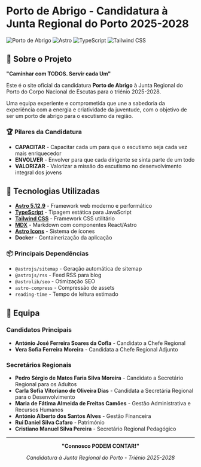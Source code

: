 # Porto de Abrigo - Candidatura à Junta Regional do Porto 2025-2028

![Porto de Abrigo](https://img.shields.io/badge/CNE-Porto%20de%20Abrigo-blue?style=for-the-badge)
![Astro](https://img.shields.io/badge/Built%20with-Astro-orange?style=for-the-badge&logo=astro)
![TypeScript](https://img.shields.io/badge/TypeScript-blue?style=for-the-badge&logo=typescript)
![Tailwind CSS](https://img.shields.io/badge/Tailwind%20CSS-38B2AC?style=for-the-badge&logo=tailwind-css)

## 🎯 Sobre o Projeto

**"Caminhar com TODOS. Servir cada Um"**

Este é o site oficial da candidatura **Porto de Abrigo** à Junta Regional do Porto do Corpo Nacional de Escutas para o triénio 2025-2028. 

Uma equipa experiente e comprometida que une a sabedoria da experiência com a energia e criatividade da juventude, com o objetivo de ser um porto de abrigo para o escutismo da região.

### 🏆 Pilares da Candidatura

- **CAPACITAR** - Capacitar cada um para que o escutismo seja cada vez mais enriquecedor
- **ENVOLVER** - Envolver para que cada dirigente se sinta parte de um todo
- **VALORIZAR** - Valorizar a missão do escutismo no desenvolvimento integral dos jovens

## 🚀 Tecnologias Utilizadas

- **[Astro 5.12.9](https://astro.build/)** - Framework web moderno e performático
- **[TypeScript](https://www.typescriptlang.org/)** - Tipagem estática para JavaScript
- **[Tailwind CSS](https://tailwindcss.com/)** - Framework CSS utilitário
- **[MDX](https://mdxjs.com/)** - Markdown com componentes React/Astro
- **[Astro Icons](https://github.com/natemoo-re/astro-icon)** - Sistema de ícones
- **Docker** - Containerização da aplicação

### 📦 Principais Dependências

- `@astrojs/sitemap` - Geração automática de sitemap
- `@astrojs/rss` - Feed RSS para blog
- `@astrolib/seo` - Otimização SEO
- `astro-compress` - Compressão de assets
- `reading-time` - Tempo de leitura estimado

## 👥 Equipa

### Candidatos Principais

- **António José Ferreira Soares da Cofla** - Candidato a Chefe Regional
- **Vera Sofia Ferreira Moreira** - Candidata a Chefe Regional Adjunto
### Secretários Regionais

- **Pedro Sérgio de Matos Faria Silva Moreira** - Candidato a Secretário Regional para os Adultos
- **Carla Sofia Vitoriano de Oliveira Dias** - Candidata a Secretária Regional para o Desenvolvimento
- **Maria de Fátima Almeida de Freitas Camões** - Gestão Administrativa e Recursos Humanos
- **António Alberto dos Santos Alves** - Gestão Financeira
- **Rui Daniel Silva Cafaro** - Património
- **Cristiano Manuel Silva Pereira** - Secretário Regional Pedagógico
---

<div align="center">

**"Connosco PODEM CONTAR!"**

*Candidatura à Junta Regional do Porto - Triénio 2025-2028*

</div>

